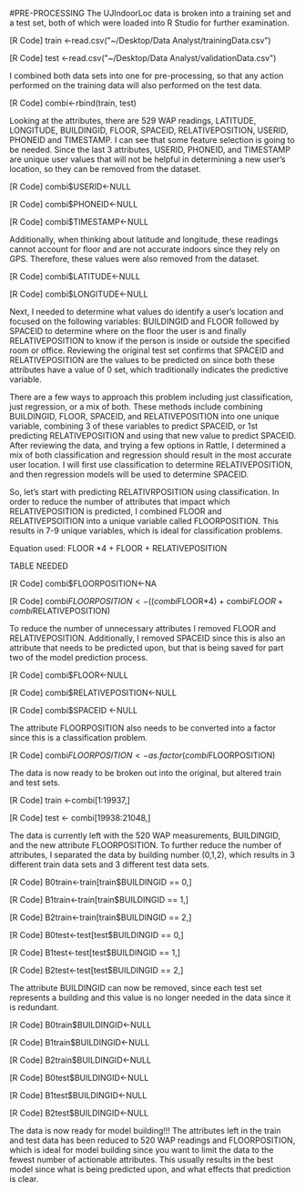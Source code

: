 #PRE-PROCESSING
The UJIndoorLoc data is broken into a training set and a test set, both of which were loaded into R Studio for further examination. 

[R Code] train <-read.csv("~/Desktop/Data Analyst/trainingData.csv")

[R Code] test <-read.csv("~/Desktop/Data Analyst/validationData.csv")

I combined both data sets into one for pre-processing, so that any action performed on the training data will also performed on the test data. 

[R Code] combi<-rbind(train, test)

Looking at the attributes, there are 529 WAP readings, LATITUDE, LONGITUDE, BUILDINGID, FLOOR, SPACEID, RELATIVEPOSITION, USERID, PHONEID and TIMESTAMP. I can see that some feature selection is going to be needed. Since the last 3 attributes, USERID, PHONEID, and TIMESTAMP are unique user values that will not be helpful in determining a new user’s location, so they can be removed from the dataset. 

[R Code] combi$USERID<-NULL

[R Code] combi$PHONEID<-NULL

[R Code] combi$TIMESTAMP<-NULL

Additionally, when thinking about latitude and longitude, these readings cannot account for floor and are not accurate indoors since they rely on GPS. Therefore, these values were also removed from the dataset. 

[R Code] combi$LATITUDE<-NULL

[R Code] combi$LONGITUDE<-NULL

Next, I needed to determine what values do identify a user’s location and focused on the following variables: BUILDINGID and FLOOR followed by SPACEID to determine where on the floor the user is and finally RELATIVEPOSITION to know if the person is inside or outside the specified room or office. Reviewing the original test set confirms that SPACEID and RELATIVEPOSITION are the values to be predicted on since both these attributes have a value of 0 set, which traditionally indicates the predictive variable. 

There are a few ways to approach this problem including just classification, just regression, or a mix of both. These methods include combining BUILDINGID, FLOOR, SPACEID, and RELATIVEPOSITION into one unique variable, combining 3 of these variables to predict SPACEID, or 1st predicting RELATIVEPOSITION and using that new value to predict SPACEID. After reviewing the data, and trying a few options in Rattle, I determined a mix of both classification and regression should result in the most accurate user location. I will first use classification to determine RELATIVEPOSITION, and then regression models will be used to determine SPACEID. 

So, let’s start with predicting RELATIVRPOSITION using classification. In order to reduce the number of attributes that impact which RELATIVEPOSITION is predicted, I combined FLOOR and RELATIVEPSOITION into a unique variable called FLOORPOSITION. This results in 7-9 unique variables, which is ideal for classification problems.  

Equation used: FLOOR *4 + FLOOR + RELATIVEPOSITION


TABLE NEEDED

 
[R Code] combi$FLOORPOSITION<-NA

[R Code] combi$FLOORPOSITION<-((combi$FLOOR*4) + combi$FLOOR + combi$RELATIVEPOSITION) 

To reduce the number of unnecessary attributes I removed FLOOR and RELATIVEPOSITION. Additionally, I removed SPACEID since this is also an attribute that needs to be predicted upon, but that is being saved for part two of the model prediction process. 

[R Code] combi$FLOOR<-NULL

[R Code] combi$RELATIVEPOSITION<-NULL

[R Code] combi$SPACEID <-NULL

The attribute FLOORPOSITION also needs to be converted into a factor since this is a classification problem. 

[R Code] combi$FLOORPOSITION<-as.factor(combi$FLOORPOSITION)

The data is now ready to be broken out into the original, but altered train and test sets. 

[R Code] train <-combi[1:19937,]

[R Code] test <- combi[19938:21048,]

The data is currently left with the 520 WAP measurements, BUILDINGID, and the new attribute FLOORPOSITION. To further reduce the number of attributes, I separated the data by building number (0,1,2), which results in 3 different train data sets and 3 different test data sets. 

[R Code] B0train<-train[train$BUILDINGID == 0,]

[R Code] B1train<-train[train$BUILDINGID == 1,]

[R Code] B2train<-train[train$BUILDINGID == 2,]

[R Code] B0test<-test[test$BUILDINGID == 0,]

[R Code] B1test<-test[test$BUILDINGID == 1,]

[R Code] B2test<-test[test$BUILDINGID == 2,]

The attribute BUILDINGID can now be removed, since each test set represents a building and this value is no longer needed in the data since it is redundant. 

[R Code] B0train$BUILDINGID<-NULL

[R Code] B1train$BUILDINGID<-NULL

[R Code] B2train$BUILDINGID<-NULL

[R Code] B0test$BUILDINGID<-NULL

[R Code] B1test$BUILDINGID<-NULL

[R Code] B2test$BUILDINGID<-NULL

The data is now ready for model building!!! The attributes left in the train and test data has been reduced to 520 WAP readings and FLOORPOSITION, which is ideal for model building since you want to limit the data to the fewest number of actionable attributes. This usually results in the best model since what is being predicted upon, and what effects that prediction is clear. 
